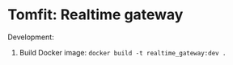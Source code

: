 # Tomfit: Realtime gateway

Development:

1) Build Docker image: `docker build -t realtime_gateway:dev .`  
